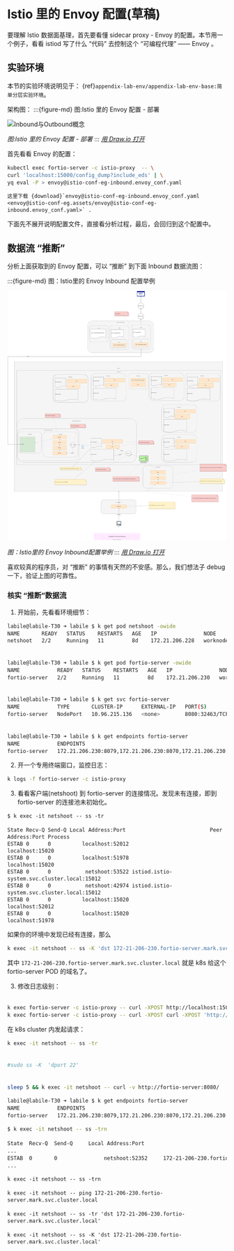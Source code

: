 # Istio 里的 Envoy 配置(草稿)

要理解 Istio 数据面基理，首先要看懂 sidecar proxy - Envoy 的配置。本节用一个例子，看看 istiod 写了什么 “代码” 去控制这个 “可编程代理” —— Envoy 。

## 实验环境

本节的实验环境说明见于： {ref}`appendix-lab-env/appendix-lab-env-base:简单分层实验环境`。  


架构图：
:::{figure-md} 图:Istio 里的 Envoy 配置 - 部署

<img src="/ch1-istio-arch/istio-data-panel-arch.assets/istio-data-panel-arch.drawio.svg" alt="Inbound与Outbound概念">

*图:Istio 里的 Envoy 配置 - 部署*
:::
*[用 Draw.io 打开](https://app.diagrams.net/#Uhttps%3A%2F%2Fistio-insider.mygraphql.com%2Fzh_CN%2Flatest%2F_images%2Fistio-data-panel-arch.drawio.svg)*



首先看看 Envoy 的配置：

```bash
kubectl exec fortio-server -c istio-proxy  -- \
curl 'localhost:15000/config_dump?include_eds' | \
yq eval -P > envoy@istio-conf-eg-inbound.envoy_conf.yaml
```

```{note}
这里下载 {download}`envoy@istio-conf-eg-inbound.envoy_conf.yaml <envoy@istio-conf-eg.assets/envoy@istio-conf-eg-inbound.envoy_conf.yaml>` .
```

下面先不展开说明配置文件，直接看分析过程，最后，会回归到这个配置中。

## 数据流 “推断”

分析上面获取到的 Envoy 配置，可以 “推断” 到下面 Inbound 数据流图：

:::{figure-md} 图：Istio里的 Envoy Inbound 配置举例

<img src="envoy@istio-conf-eg.assets/envoy@istio-conf-eg-inbound.drawio.svg" alt="Inbound与Outbound概念">

*图：Istio里的 Envoy Inbound配置举例*
:::
*[用 Draw.io 打开](https://app.diagrams.net/#Uhttps%3A%2F%2Fistio-insider.mygraphql.com%2Fzh_CN%2Flatest%2F_images%2Fenvoy@istio-conf-eg-inbound.drawio.svg)*


喜欢较真的程序员，对 “推断” 的事情有天然的不安感。那么，我们想法子 debug 一下，验证上图的可靠性。


### 核实 “推断”数据流


1. 开始前，先看看环境细节：

```bash
labile@labile-T30 ➜ labile $ k get pod netshoot -owide
NAME       READY   STATUS    RESTARTS   AGE   IP               NODE        NOMINATED NODE   READINESS GATES
netshoot   2/2     Running   11         8d    172.21.206.228   worknode5   <none>           <none>


labile@labile-T30 ➜ labile $ k get pod fortio-server -owide
NAME            READY   STATUS    RESTARTS   AGE   IP               NODE        NOMINATED NODE   READINESS GATES
fortio-server   2/2     Running   11         8d    172.21.206.230   worknode5   <none>           <none>


labile@labile-T30 ➜ labile $ k get svc fortio-server      
NAME            TYPE       CLUSTER-IP      EXTERNAL-IP   PORT(S)                                        AGE
fortio-server   NodePort   10.96.215.136   <none>        8080:32463/TCP,8070:32265/TCP,8079:30167/TCP   8d


labile@labile-T30 ➜ labile $ k get endpoints fortio-server 
NAME            ENDPOINTS                                                     AGE
fortio-server   172.21.206.230:8079,172.21.206.230:8070,172.21.206.230:8080   8d

```



2. 开一个专用终端窗口，监控日志：
```bash
k logs -f fortio-server -c istio-proxy
```

3. 看看客户端(netshoot) 到 fortio-server 的连接情况。发现未有连接，即到 fortio-server 的连接池未初始化。

```
$ k exec -it netshoot -- ss -tr

State Recv-Q Send-Q Local Address:Port                           Peer Address:Port Process
ESTAB 0      0          localhost:52012                             localhost:15020       
ESTAB 0      0          localhost:51978                             localhost:15020       
ESTAB 0      0           netshoot:53522 istiod.istio-system.svc.cluster.local:15012       
ESTAB 0      0           netshoot:42974 istiod.istio-system.svc.cluster.local:15012       
ESTAB 0      0          localhost:15020                             localhost:52012       
ESTAB 0      0          localhost:15020                             localhost:51978       
```

如果你的环境中发现已经有连接，那么
```bash
k exec -it netshoot -- ss -K 'dst 172-21-206-230.fortio-server.mark.svc.cluster.local'
```

其中 `172-21-206-230.fortio-server.mark.svc.cluster.local` 就是 k8s 给这个 fortio-server POD 的域名了。

3. 修改日志级别：
```bash

k exec fortio-server -c istio-proxy -- curl -XPOST http://localhost:15000/logging
k exec fortio-server -c istio-proxy -- curl -XPOST curl -XPOST 'http://localhost:15000/logging?level=debug'
```



在 k8s cluster 内发起请求：
```bash
k exec -it netshoot -- ss -tr


#sudo ss -K  'dport 22'


sleep 5 && k exec -it netshoot -- curl -v http://fortio-server:8080/
```

```bash
labile@labile-T30 ➜ labile $ k get endpoints fortio-server
NAME            ENDPOINTS                                                     AGE
fortio-server   172.21.206.230:8079,172.21.206.230:8070,172.21.206.230:8080   8d

```


```bash
$ k exec -it netshoot -- ss -trn

State  Recv-Q  Send-Q     Local Address:Port                                             Peer Address:Port   Process  
...
ESTAB  0       0               netshoot:52352     172-21-206-230.fortio-server.mark.svc.cluster.local:8080            
...
```

```
k exec -it netshoot -- ss -trn

k exec -it netshoot -- ping 172-21-206-230.fortio-server.mark.svc.cluster.local

k exec -it netshoot -- ss -tr 'dst 172-21-206-230.fortio-server.mark.svc.cluster.local'

k exec -it netshoot -- ss -K 'dst 172-21-206-230.fortio-server.mark.svc.cluster.local'

```



